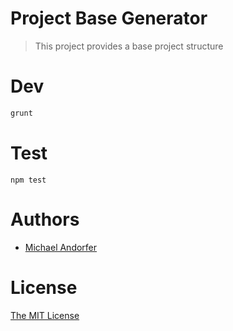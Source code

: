 # Project Base Generator

> This project provides a base project structure

# Dev

```js
grunt
```

# Test

```
npm test
```

# Authors

- [Michael Andorfer](mailto:mandorfer.mmt-b2014@fh-salzburg.ac.at)

# License

[The MIT License](https://opensource.org/licenses/MIT)

